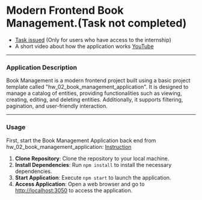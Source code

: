 # Modern Frontend Book Management.(Task not completed)
* [Task issued](https://docs.google.com/document/d/15nVSLN8YB6SbO8LZjOhNYabai5F18-GVs1jlw321yM0/edit?hl=ru) (Only for users who have access to the internship)
* A short video about how the application works [YouTube](https://www.youtube.com/watch?v=Cn_YCluoADg)
---
### Application Description
Book Management is a modern frontend project built using a basic project template called "hw_02_book_management_application".
It is designed to manage a catalog of entities, providing functionalities such as viewing, creating, editing, and deleting entities.
Additionally, it supports filtering, pagination, and user-friendly interaction.

---

### Usage
First, start the Book Management Application back end from hw_02_book_management_application: [Instruction](../hw_02_book_management_application/README.md)
1. **Clone Repository**: Clone the repository to your local machine.
2. **Install Dependencies**: Run `npm install` to install the necessary dependencies.
3. **Start Application**: Execute `npm start` to launch the application.
4. **Access Application**: Open a web browser and go to [http://localhost:3050](http://localhost:3050) to access the application.